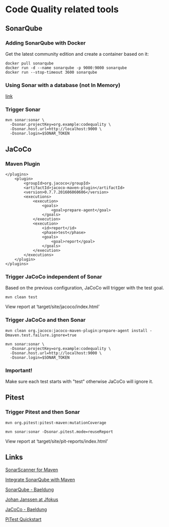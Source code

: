 # Code Quality related tools

## SonarQube
### Adding SonarQube with Docker
Get the latest community edition and create a container based on it:
```
docker pull sonarqube
docker run -d --name sonarqube -p 9000:9000 sonarqube
docker run --stop-timeout 3600 sonarqube
```
### Using Sonar with a database (not In Memory)
[link](https://docs.sonarqube.org/latest/setup/install-server/)
### Trigger Sonar
```
mvn sonar:sonar \
  -Dsonar.projectKey=org.example:codequality \
  -Dsonar.host.url=http://localhost:9000 \
  -Dsonar.login=$SONAR_TOKEN
```

## JaCoCo
### Maven Plugin
```
</plugins>
	<plugin>
		<groupId>org.jacoco</groupId>
		<artifactId>jacoco-maven-plugin</artifactId>
		<version>0.7.7.201606060606</version>
		<executions>
			<execution>
				<goals>
					<goal>prepare-agent</goal>
				</goals>
			</execution>
			<execution>
				<id>report</id>
				<phase>test</phase>
				<goals>
					<goal>report</goal>
				</goals>
			</execution>
		</executions>
	</plugin>
</plugins>
```
### Trigger JaCoCo independent of Sonar
Based on the previous configuration, JaCoCo will trigger with the test goal.
```
mvn clean test
```
View report at ‘target/site/jacoco/index.html’
### Trigger JaCoCo and then Sonar
```
mvn clean org.jacoco:jacoco-maven-plugin:prepare-agent install -Dmaven.test.failure.ignore=true

mvn sonar:sonar \
  -Dsonar.projectKey=org.example:codequality \
  -Dsonar.host.url=http://localhost:9000 \
  -Dsonar.login=$SONAR_TOKEN
```
### Important!
Make sure each test starts with "test" otherwise JaCoCo will ignore it.

## Pitest
### Trigger Pitest and then Sonar
```
mvn org.pitest:pitest-maven:mutationCoverage

mvn sonar:sonar -Dsonar.pitest.mode=reuseReport
```
View report at ‘target/site/pit-reports/index.html’

## Links
[SonarScanner for Maven](https://docs.sonarqube.org/latest/analysis/scan/sonarscanner-for-maven/)

[Integrate SonarQube with Maven](https://medium.com/knoldus/how-to-integrate-your-maven-project-with-sonarqube-79f7368f8c7a)

[SonarQube - Baeldung](https://www.baeldung.com/sonar-qube)

[Johan Janssen at Jfokus](https://www.youtube.com/watch?v=wY2Iex6LwMU)

[JaCoCo - Baeldung](https://www.baeldung.com/jacoco)

[PiTest Quickstart](https://pitest.org/quickstart/maven/)
